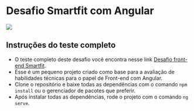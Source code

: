 # Desafio Smartfit com Angular

<img src="https://i.ibb.co/bvNX0Jt/Captura-de-tela-de-2023-12-02-19-51-59.png" />

## Instruções do teste completo

- O teste completo deste desafio você encontra nesse link [Desafio front-end Smartfit](https://github.com/bioritmo/front-end-code-challenge-smartsite).
- Esse é um pequeno projeto criado como base para a avaliação de habilidades técnicas para o papel de Front-end com Angular.
- Clone o repositório e baixe todas as dependências com o comando `npm install` ou o gerenciador de pacotes que preferir.
- Após instalar todas as dependências, rode o projeto com o comando `ng serve`.
